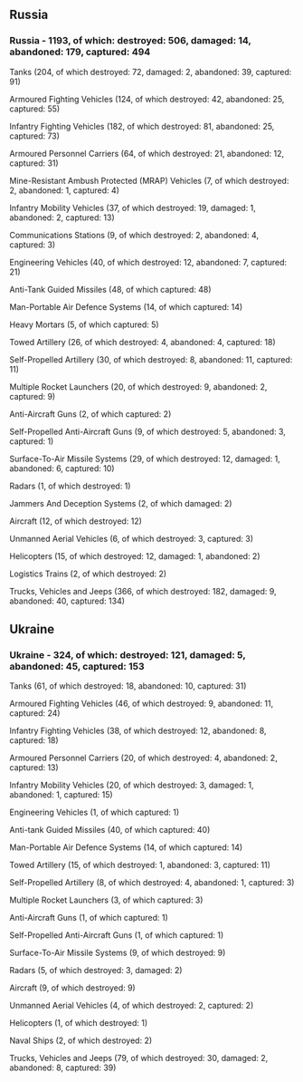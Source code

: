 
 
 ## Russia
 
 ### Russia - 1193, of which: destroyed: 506, damaged: 14, abandoned: 179, captured: 494

 

 

 Tanks (204, of which destroyed: 72, damaged: 2, abandoned: 39, captured: 91)

 Armoured Fighting Vehicles (124, of which destroyed: 42, abandoned: 25, captured: 55)

 Infantry Fighting Vehicles (182, of which destroyed: 81, abandoned: 25, captured: 73)

 Armoured Personnel Carriers (64, of which destroyed: 21, abandoned: 12, captured: 31)

 Mine-Resistant Ambush Protected (MRAP) Vehicles (7, of which destroyed: 2, abandoned: 1, captured: 4)

 Infantry Mobility Vehicles (37, of which destroyed: 19, damaged: 1, abandoned: 2, captured: 13)

 Communications Stations (9, of which destroyed: 2, abandoned: 4, captured: 3)

 Engineering Vehicles (40, of which destroyed: 12, abandoned: 7, captured: 21)

 Anti-Tank Guided Missiles (48, of which captured: 48)

 Man-Portable Air Defence Systems (14, of which captured: 14)

 Heavy Mortars (5, of which captured: 5)

 Towed Artillery (26, of which destroyed: 4, abandoned: 4, captured: 18)

 Self-Propelled Artillery (30, of which destroyed: 8, abandoned: 11, captured: 11)

 Multiple Rocket Launchers (20, of which destroyed: 9, abandoned: 2, captured: 9)

 Anti-Aircraft Guns (2, of which captured: 2)

 Self-Propelled Anti-Aircraft Guns (9, of which destroyed: 5, abandoned: 3, captured: 1)

 Surface-To-Air Missile Systems (29, of which destroyed: 12, damaged: 1, abandoned: 6, captured: 10)

 Radars (1, of which destroyed: 1)

 Jammers And Deception Systems (2, of which damaged: 2)

 Aircraft (12, of which destroyed: 12)

 Unmanned Aerial Vehicles (6, of which destroyed: 3, captured: 3)

 Helicopters (15, of which destroyed: 12, damaged: 1, abandoned: 2)

 Logistics Trains (2, of which destroyed: 2)

 Trucks, Vehicles and Jeeps (366, of which destroyed: 182, damaged: 9, abandoned: 40, captured: 134)

 
 
 ## Ukraine
 
 ### Ukraine - 324, of which: destroyed: 121, damaged: 5, abandoned: 45, captured: 153

 

 

 Tanks (61, of which destroyed: 18, abandoned: 10, captured: 31)

 Armoured Fighting Vehicles (46, of which destroyed: 9, abandoned: 11, captured: 24)

 Infantry Fighting Vehicles (38, of which destroyed: 12, abandoned: 8, captured: 18)

 Armoured Personnel Carriers (20, of which destroyed: 4, abandoned: 2, captured: 13)

 Infantry Mobility Vehicles (20, of which destroyed: 3, damaged: 1, abandoned: 1, captured: 15)

 Engineering Vehicles (1, of which captured: 1)

 Anti-tank Guided Missiles (40, of which captured: 40)

 Man-Portable Air Defence Systems (14, of which captured: 14)

 Towed Artillery (15, of which destroyed: 1, abandoned: 3, captured: 11)

 Self-Propelled Artillery (8, of which destroyed: 4, abandoned: 1, captured: 3)

 Multiple Rocket Launchers (3, of which captured: 3)

 Anti-Aircraft Guns (1, of which captured: 1)

 Self-Propelled Anti-Aircraft Guns (1, of which captured: 1)

 Surface-To-Air Missile Systems (9, of which destroyed: 9)

 

 

 Radars (5, of which destroyed: 3, damaged: 2)

 Aircraft (9, of which destroyed: 9)

 Unmanned Aerial Vehicles (4, of which destroyed: 2, captured: 2)

 Helicopters (1, of which destroyed: 1)

 Naval Ships (2, of which destroyed: 2)

 Trucks, Vehicles and Jeeps (79, of which destroyed: 30, damaged: 2, abandoned: 8, captured: 39)

